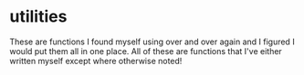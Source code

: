 # utilities

These are functions I found myself using over and over again and I figured I would put them all in one place. All of these are functions that I've either written myself except where otherwise noted!
